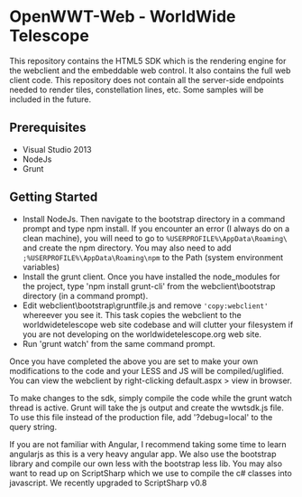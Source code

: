 # OpenWWT-Web - WorldWide Telescope
This repository contains the HTML5 SDK which is the rendering engine for the webclient and the embeddable web control. It also contains the full web client code. This repository does not contain all the server-side endpoints needed to render tiles, constellation lines, etc. Some samples will be included in the future.

## Prerequisites
* Visual Studio 2013
* NodeJs
* Grunt

## Getting Started
* Install NodeJs. Then navigate to the bootstrap directory in a command prompt and type npm install. If you encounter an error (I always do on a clean machine), you will need to go to `%USERPROFILE%\AppData\Roaming\` and create the npm directory. You may also need to add `;%USERPROFILE%\AppData\Roaming\npm` to the Path (system environment variables)
* Install the grunt client. Once you have installed the node_modules for the project, type 'npm install grunt-cli' from the webclient\bootstrap directory (in a command prompt).
* Edit webclient\bootstrap\gruntfile.js and remove `'copy:webclient'` whereever you see it. This task copies the webclient to the worldwidetelescope web site codebase and will clutter your filesystem if you are not developing on the worldwidetelescope.org web site.
* Run 'grunt watch' from the same command prompt.

Once you have completed the above you are set to make your own modifications to the code and your LESS and JS will be compiled/uglified. You can view the webclient by right-clicking default.aspx > view in browser.

To make changes to the sdk, simply compile the code while the grunt watch thread is active. Grunt will take the js output and create the wwtsdk.js file. To use this file instead of the production file, add '?debug=local' to the query string.

If you are not familiar with Angular, I recommend taking some time to learn angularjs as this is a very heavy angular app. We also use the bootstrap library and compile our own less with the bootstrap less lib. You may also want to read up on ScriptSharp which we use to compile the c# classes into javascript. We recently upgraded to ScriptSharp v0.8
